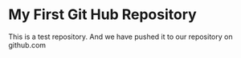 # My First Git Hub Repository
This is a test repository.
And we have pushed it to our repository on github.com